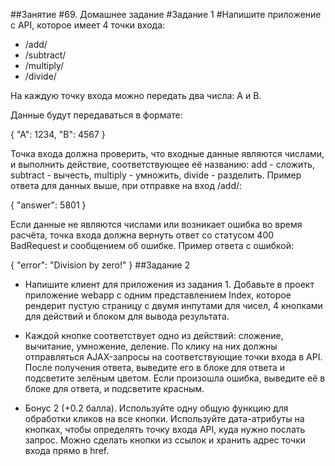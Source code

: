 ##Занятие #69. Домашнее задание
#Задание 1
#Напишите приложение с API, которое имеет 4 точки входа:
- /add/
- /subtract/
- /multiply/
- /divide/

На каждую точку входа можно передать два числа: A и B.

Данные будут передаваться в формате:

{
     "A": 1234,
     "B": 4567
}

Точка входа должна проверить, что входные данные являются числами, и выполнить действие, соответствующее её названию: add - сложить, subtract - вычесть, multiply - умножить, divide - разделить. Пример ответа для данных выше, при отправке на вход /add/:

{
    "answer": 5801
}

Если данные не являются числами или возникает ошибка во время расчёта, точка входа должна вернуть ответ со статусом 400 BadRequest и сообщением об ошибке. Пример ответа с ошибкой:

{
    "error": "Division by zero!"
}
##Задание 2
- Напишите клиент для приложения из задания 1. Добавьте в проект приложение webapp с одним представлением Index, которое рендерит пустую страницу с двумя инпутами для чисел, 4 кнопками для действий и блоком для вывода результата. 

- Каждой кнопке соответствует одно из действий: сложение, вычитание, умножение, деление. По клику на них должны отправляться AJAX-запросы на соответствующие точки входа в API. После получения ответа, выведите его в блоке для ответа и подсветите зелёным цветом. Если произошла ошибка, выведите её в блоке для ответа, и подсветите красным.

- Бонус 2 (+0.2 балла). Используйте одну общую функцию для обработки кликов на все кнопки. Используйте дата-атрибуты на кнопках, чтобы определять точку входа API, куда нужно послать запрос. Можно сделать кнопки из ссылок и хранить адрес точки входа прямо в href.



